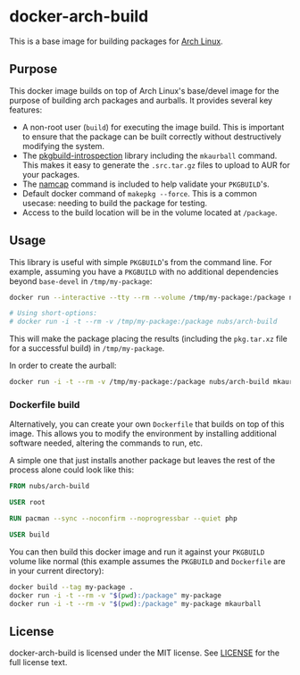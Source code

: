 # docker-arch-build
This is a base image for building packages for [Arch Linux].

## Purpose
This docker image builds on top of Arch Linux's base/devel image for the
purpose of building arch packages and aurballs.  It provides several key
features:

* A non-root user (`build`) for executing the image build.  This is important
  to ensure that the package can be built correctly without destructively
  modifying the system.
* The [pkgbuild-introspection] library including the `mkaurball`  command.
  This makes it easy to generate the `.src.tar.gz` files to upload to AUR for
  your packages.
* The [namcap] command is included to help validate your `PKGBUILD`'s.
* Default docker command of `makepkg --force`.  This is a common usecase:
  needing to build the package for testing.
* Access to the build location will be in the volume located at `/package`.

## Usage
This library is useful with simple `PKGBUILD`'s from the command line.  For
example, assuming you have a `PKGBUILD` with no additional dependencies beyond
`base-devel` in `/tmp/my-package`:

```bash
docker run --interactive --tty --rm --volume /tmp/my-package:/package nubs/arch-build

# Using short-options:
# docker run -i -t --rm -v /tmp/my-package:/package nubs/arch-build
```

This will make the package placing the results (including the `pkg.tar.xz`
file for a successful build) in `/tmp/my-package`.

In order to create the aurball:

```bash
docker run -i -t --rm -v /tmp/my-package:/package nubs/arch-build mkaurball
```

### Dockerfile build
Alternatively, you can create your own `Dockerfile` that builds on top of this
image.  This allows you to modify the environment by installing additional
software needed, altering the commands to run, etc.

A simple one that just installs another package but leaves the rest of the
process alone could look like this:

```dockerfile
FROM nubs/arch-build

USER root

RUN pacman --sync --noconfirm --noprogressbar --quiet php

USER build
```

You can then build this docker image and run it against your `PKGBUILD` volume
like normal (this example assumes the `PKGBUILD` and `Dockerfile` are in your
current directory):

```bash
docker build --tag my-package .
docker run -i -t --rm -v "$(pwd):/package" my-package
docker run -i -t --rm -v "$(pwd):/package" my-package mkaurball
```

## License
docker-arch-build is licensed under the MIT license.  See [LICENSE] for the
full license text.

[Arch Linux]: https://www.archlinux.org/
[pkgbuild-introspection]: https://github.com/falconindy/pkgbuild-introspection
[namcap]: https://wiki.archlinux.org/index.php/Namcap
[LICENSE]: https://github.com/nubs/docker-arch-build/blob/master/LICENSE
